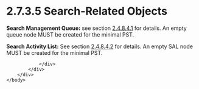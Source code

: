<html dir="LTR" xmlns:mshelp="http://msdn.microsoft.com/mshelp" xmlns:ddue="http://ddue.schemas.microsoft.com/authoring/2003/5" xmlns:xlink="http://www.w3.org/1999/xlink" xmlns:tool="http://www.microsoft.com/tooltip">
    <head>
        <meta http-equiv="Content-Type" content="text/html; CHARSET=utf-8"></meta>
        <meta name="save" content="history"></meta>
        <title>2.7.3.5 Search-Related Objects</title>
        <xml>
            <mshelp:toctitle title="2.7.3.5 Search-Related Objects"></mshelp:toctitle>
            <mshelp:rltitle title="[MS-PST]: Search-Related Objects"></mshelp:rltitle>
            <mshelp:keyword index="A" term="e70c072d-dbb1-4899-9ec7-1dcdc651f3a6"></mshelp:keyword>
            <mshelp:attr name="DCSext.ContentType" value="open specification"></mshelp:attr>
            <mshelp:attr name="AssetID" value="e70c072d-dbb1-4899-9ec7-1dcdc651f3a6"></mshelp:attr>
            <mshelp:attr name="TopicType" value="kbRef"></mshelp:attr>
            <mshelp:attr name="DCSext.Title" value="[MS-PST]: Search-Related Objects" />
        </xml>
    </head>
    <body>
        <div id="header">
            <h1 class="heading">2.7.3.5 Search-Related Objects</h1>
        </div>
        <div id="mainSection">
            <div id="mainBody">
                <div id="allHistory" class="saveHistory"></div>
                <div id="sectionSection0" class="section" name="collapseableSection">
                    

<p><b>Search Management Queue:</b> see section <a href="db1945ea-de3f-4e47-996a-f56c4e8eb029.htm">2.4.8.4.1</a> for details. An
empty queue node MUST be created for the minimal PST.</p>

<p><b>Search Activity List:</b> See section <a href="3131ac6b-4243-475d-a4a0-01db133d559f.htm">2.4.8.4.2</a> for details. An
empty SAL node MUST be created for the minimal PST.</p>


                </div>
            </div>
        </div>
    </body>
</html>